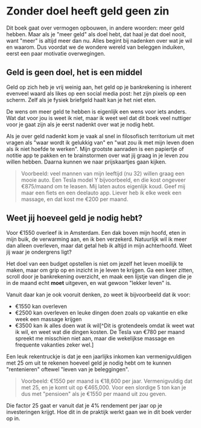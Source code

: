 # Zonder doel heeft geld geen zin

Dit boek gaat over vermogen opbouwen, in andere woorden: meer geld hebben. Maar als je "meer geld" als doel hebt, dat haal je dat doel nooit, want "meer" is altijd meer dan nu. Alles begint bij nadenken over wat je wil en waarom. Dus voordat we de wondere wereld van beleggen induiken, eerst een paar motivatie overwegingen.

## Geld is geen doel, het is een middel

Geld op zich heb je vrij weinig aan, het geld op je bankrekening is inherent evenveel waard als likes op een social media post: het zijn pixels op een scherm. Zelf als je fysiek briefgeld haalt kan je het niet eten.

De wens om meer geld te hebben is eigenlijk een wens voor iets anders. Wat dat voor jou is weet ik niet, maar ik weet wel dat dit boek veel nuttiger voor je gaat zijn als je eerst nadenkt over wat je nodig hebt.

Als je over geld nadenkt kom je vaak al snel in filosofisch territorium uit met vragen als "waar wordt ik gelukkig van" en "wat zou ik met mijn leven doen als ik niet hoefde te werken". Mijn grootste aanraden is een papiertje of notitie app te pakken en te brainstormen over wat jij graag in je leven zou willen hebben. Daarna kunnen we naar prijskaartjes gaan kijken.

> Voorbeeld: veel mannen van mijn leeftijd (nu 32) willen graag een mooie auto. Een Tesla model Y bijvoorbeeld, en die kost ongeveer €875/maand om te leasen. Mij laten autos eigenlijk koud. Geef mij maar een fiets en een deelauto app. Liever heb ik elke week een massage, en dat kost me €200 per maand.

## Weet jij hoeveel geld je nodig hebt?

Voor €1550 overleef ik in Amsterdam. Een dak boven mijn hoofd, eten in mijn buik, de verwarming aan, en ik ben verzekerd. Natuurlijk wil ik meer dan alleen overleven, maar dat getal heb ik altijd in mijn achterhoofd. Weet jij waar je ondergrens ligt?

Het doel van een budget opstellen is niet om jezelf het leven moeilijk te maken, maar om grip op en inzicht in je leven te krijgen. Ga een keer zitten, scroll door je bankrekening overzicht, en maak een lijstje van dingen die je in de maand echt **moet** uitgeven, en wat gewoon "lekker leven" is.

Vanuit daar kan je ook vooruit denken, zo weet ik bijvoorbeeld dat ik voor:

- €1550 kan overleven
- €2500 kan overleven en leuke dingen doen zoals op vakantie en elke week een massage krijgen
- €3500 kan ik alles doen wat ik wil[^Dit is grotendeels omdat ik weet wat ik wil, en weet wat die dingen kosten. De Tesla van €780 per maand spreekt me misschien niet aan, maar die wekelijkse massage en frequente vakanties zeker wel.]

Een leuk rekentruckje is dat je een jaarlijks inkomen kan vermenigvuldigen met 25 om uit te rekenen hoeveel geld je nodig hebt om te kunnen "rentenieren" oftewel "leven van je beleggingen".

> Voorbeeld: €1550 per maand is €18,600 per jaar. Vermenigvuldig dat met 25, en je komt uit op €465,000. Voor een slordige 5 ton kan je dus met "pensioen" als je €1550 per maand uit zou geven.

Die factor 25 gaat er vanuit dat je 4% rendement per jaar op je investeringen krijgt. Hoe dit in de praktijk werkt gaan we in dit boek verder op in.